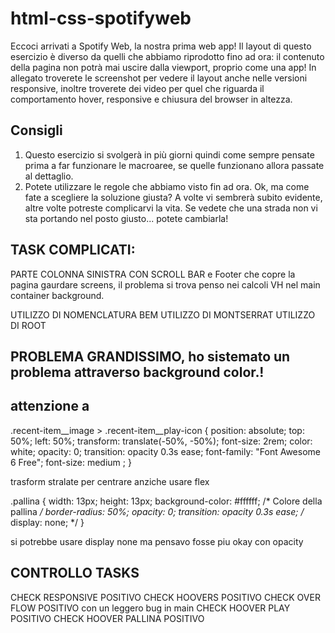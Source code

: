 # html-css-spotifyweb

Eccoci arrivati a Spotify Web, la nostra prima web app!
Il layout di questo esercizio è diverso da quelli che abbiamo riprodotto fino ad ora: il contenuto della pagina non potrà mai uscire dalla viewport, proprio come una app!
In allegato troverete le screenshot per vedere il layout anche nelle versioni responsive, inoltre troverete dei video per quel che riguarda il comportamento hover, responsive e chiusura del browser in altezza.

## Consigli
1. Questo esercizio si svolgerà in più giorni quindi come sempre pensate prima a far funzionare le macroaree, se quelle funzionano allora passate al dettaglio.
2. Potete utilizzare le regole che abbiamo visto fin ad ora. Ok, ma come fate a scegliere la soluzione giusta? A volte vi sembrerà subito evidente, altre volte potreste complicarvi la vita. Se vedete che una strada non vi sta portando nel posto giusto... potete cambiarla!


## TASK COMPLICATI:
PARTE COLONNA SINISTRA CON SCROLL BAR e Footer che copre la  pagina gaurdare screens, il problema si trova penso nei calcoli VH nel main container background.

UTILIZZO DI NOMENCLATURA BEM UTILIZZO DI MONTSERRAT 
UTILIZZO DI ROOT 
## PROBLEMA GRANDISSIMO, ho sistemato un problema attraverso background color.!


## attenzione a 
.recent-item__image > .recent-item__play-icon {
    position: absolute;
    top: 50%;
    left: 50%;
    transform: translate(-50%, -50%);
    font-size: 2rem;
    color: white;
    opacity: 0;
    transition: opacity 0.3s ease;
    font-family: "Font Awesome 6 Free";
    font-size: medium ;
}

trasform stralate per centrare anziche usare flex

.pallina {
    width: 13px;
    height: 13px;
    background-color: #ffffff; /* Colore della pallina */
    border-radius: 50%; 
    opacity: 0;
    transition: opacity 0.3s ease;
    /* display: none; */
}

si potrebbe usare display none ma pensavo fosse piu okay con opacity

## CONTROLLO TASKS

CHECK RESPONSIVE POSITIVO
CHECK HOOVERS POSITIVO
CHECK OVER FLOW POSITIVO con un leggero bug in main
CHECK HOOVER PLAY POSITIVO
CHECK HOOVER PALLINA POSITIVO